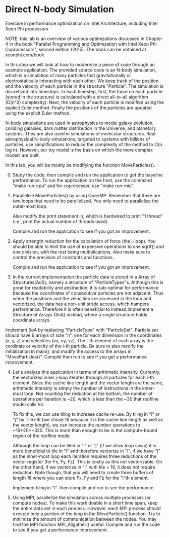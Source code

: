 # Direct N-body Simulation
Exercise in performance optimization on Intel Architecture, including Intel Xeon Phi processors

NOTE: this  lab is an  overview of various optimizations  discussed in
Chapter  4 in  the book  "Parallel Programming  and Optimization  with
Intel Xeon Phi  Coprocessors", second edition (2015). The  book can be
obtained at xeonphi.com/book

In this step we will look at  how to modernize a piece of code through
an  example  application.   The  provided  source code  is  an  N-body
simulation,   which   is  a   simulation   of   many  particles   that
gravitationally or electrostatically  interacting with each other.  We
keep track  of the position and  the velocity of each  particle in the
structure "Particle". The simulation is discretized into timesteps. In
each  timestep, first,  the  force  on each  particle  (stored in  the
structure) is  calculated with  a direct all-to-all  algorithm (O(n^2)
complexity). Next, the velocity of each particle is modified using the
explicit  Euler method.  Finally  the positions  of the  particles are
updated using the explicit Euler method.

N-body simulations are used in astrophysics to model galaxy evolution,
colliding  galaxies, dark  matter  distribution in  the Universe,  and
planetary  systems.  They are  also used  in simulations  of molecular
structures. Real astrophysical N-body simulations, targeted to systems
with  billions  of  particles,   use  simplifications  to  reduce  the
complexity of the method to O(n  log n). However, our toy model is the
basis on which the more complex models are built.

In  this   lab,  you  will   be  mostly  be  modifying   the  function
MoveParticles().

0. Study  the code, then  compile and run  the application to  get the
   baseline performance. To run the application on the host,  use  the
   command "make run-cpu" and for coprocessor, use "make run-mic".

1. Parallelize  MoveParticles() by  using OpenMP. Remember  that there
   are  two loops  that  need to  be  parallelized. You  only need  to
   parallelize the outer-most loop.

   Also modify the print statement  in, which is hardwired to print "1
   thread" (i.e., print the actual number of threads used).

   Compile and run the application to see if you got an improvement.

2. Apply strength reduction for the calculation of force (the j-loop).
   You should be able to limit  the use of expensive operations to one
   sqrtf()  and one  division,  with the  rest being  multiplications.
   Also make sure to control the precision of constants and functions.

   Compile and run the application to see if you got an improvement.

3.  In the current  implementation the  particle data  is stored  in a
   Array of  Structures(AoS), namely a  structure of "ParticleTypes"s.
   Although  this is  great  for readability  and  abstraction, it  is
   sub-optimal for performance  because the coordinates of consecutive
   particles  are  not  adjacent.  Thus  when the  positions  and  the
   velocities are accessed in the  loop and vectorized, the data has a
   non-unit stride access, which  hampers performance. Therefore it is
   often beneficial  to instead implement a Structure  of Arrays (SoA)
   instead, where a single structure holds coordinate arrays.

   Implement     SoA      by     replacing     "ParticleType"     with
   "ParticleSet". Particle set  should have 6 arrays of  size "n", one
   for each dimension in the coordinates (x, y, z) and velocities (vx,
   vy,  vz).  The i-th  element  of each  array  is  the cordinate  or
   velocity  of  the  i-th  particle.   Be sure  to  also  modify  the
   initialization in  main(), and modify  the access to the  arrays in
   "MoveParticles()".   Compile   then  run  to  see  if   you  get  a
   performance improvement.
   
4. Let's  analyze this application  in terms of  arithmetic intensity.
   Currently,  the  vectorized   inner  j-loop  iterates  through  all
   particles for  each i-th element.  Since the cache line  length and
   the vector length are the  same, arithmetic intensity is simply the
   number  of instructions in  the inner-most  loop. Not  counting the
   reduction at the bottom, the  number of operations per iteration is
   ~20, which is less than the ~30 that roofline model calls for.
   
   To fix this, we can use tiling to increase cache re-use.  By tiling
   in "i" or "j" by Tile=16 (we  chose 16 because it is the cache line
   length as  well as the vector  length), we can  increase the number
   operations to  ~16*20=~320. This is more  than enough to  be in the
   compute-bound region of the roofline mode.

   Although the  loop can  be tiled in  "i" or  "j" (if we  allow loop
   swap) it is more beneficial  to tile in "i" and therefore vectorize
   in  "i". If  we  have "j"  as  the inner-most  loop each  iteration
   requires  three reductions  of  the vector  register  (for Fx,  Fy,
   Fz). This is costly as this not vectorizable. On the other hand, if
   we  vectorize  in  "i"  with   tile  =  16,  it  does  not  require
   reduction. Note though, that you  will need to create three buffers
   of  length 16  where you  can store  Fx, Fy  and Fz  for  the "i"th
   element.

   Implement  tiling  in  "i".  then   compile  and  run  to  see  the
   performance.

5. Using MPI, parallelize the simulation across multiple processes (or
   compute nodes).   To make  this work doable  in a short  time span,
   keep  the entire  data  set  in each  process.   However, each  MPI
   process  should  execute  only  a   portion  of  the  loop  in  the
   MoveParticle()   function.   Try   to   minimize  the   amount   of
   communication  between the nodes.   You may  find the  MPI function
   MPI_Allgather() useful.  Compile and run the code to see if you get
   a performance improvement.
   
